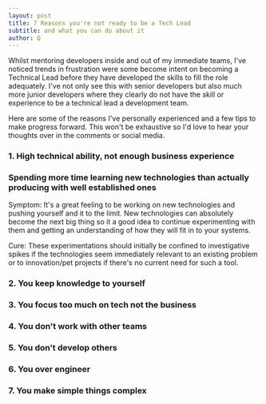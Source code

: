 ```yaml
---
layout: post
title: 7 Reasons you're not ready to be a Tech Lead
subtitle: and what you can do about it
author: Q
---
```


Whilst mentoring developers inside and out of my immediate teams, I've noticed trends in frustration were some become intent on becoming a Technical Lead before they have developed the skills to fill the role adequately. I've not only see this with senior developers but also much more junior developers where they clearly do not have the skill or experience to be a technical lead a development team.

Here are some of the reasons I've personally experienced and a few tips to make progress forward. This won't be exhaustive so I'd love to hear your thoughts over in the comments or social media.

### 1. High technical ability, not enough business experience



### Spending more time learning new technologies than actually producing with well established ones
Symptom: It's a great feeling to be working on new technologies and pushing yourself and it to the limit. New technologies can absolutely become the next big thing so it a good idea to continue experimenting with them and getting an understanding of how they will fit in to your systems.

Cure: These experimentations should initially be confined to investigative spikes if the technologies seem immediately relevant to an existing problem or to innovation/pet projects if there's no current need for such a tool.

### 2. You keep knowledge to yourself

### 3. You focus too much on tech not the business

### 4. You don't work with other teams

### 5. You don't develop others

### 6. You over engineer

### 7. You make simple things complex
